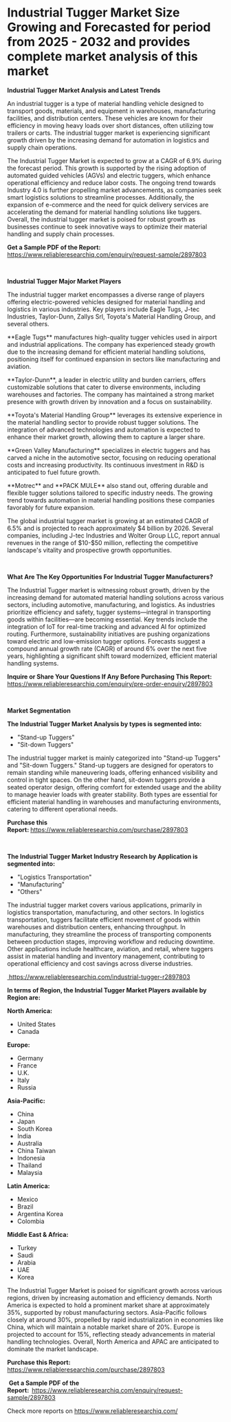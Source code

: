 <p><h1>Industrial Tugger Market Size Growing and Forecasted for period from 2025 - 2032 and provides complete market analysis of this market</h1></p><p><strong>Industrial Tugger Market Analysis and Latest Trends</strong></p>
<p><p>An industrial tugger is a type of material handling vehicle designed to transport goods, materials, and equipment in warehouses, manufacturing facilities, and distribution centers. These vehicles are known for their efficiency in moving heavy loads over short distances, often utilizing tow trailers or carts. The industrial tugger market is experiencing significant growth driven by the increasing demand for automation in logistics and supply chain operations. </p><p>The Industrial Tugger Market is expected to grow at a CAGR of 6.9% during the forecast period. This growth is supported by the rising adoption of automated guided vehicles (AGVs) and electric tuggers, which enhance operational efficiency and reduce labor costs. The ongoing trend towards Industry 4.0 is further propelling market advancements, as companies seek smart logistics solutions to streamline processes. Additionally, the expansion of e-commerce and the need for quick delivery services are accelerating the demand for material handling solutions like tuggers. Overall, the industrial tugger market is poised for robust growth as businesses continue to seek innovative ways to optimize their material handling and supply chain processes.</p></p>
<p><strong>Get a Sample PDF of the Report:&nbsp;</strong> <a href="https://www.reliableresearchiq.com/enquiry/request-sample/2897803?utm_campaign=3579&utm_medium=2&utm_source=Github&utm_content=ia&utm_term=15032025&utm_id=industrial-tugger">https://www.reliableresearchiq.com/enquiry/request-sample/2897803</a></p>
<p>&nbsp;</p>
<p><strong>Industrial Tugger Major Market Players</strong></p>
<p><p>The industrial tugger market encompasses a diverse range of players offering electric-powered vehicles designed for material handling and logistics in various industries. Key players include Eagle Tugs, J-tec Industries, Taylor-Dunn, Zallys Srl, Toyota's Material Handling Group, and several others.</p><p>**Eagle Tugs** manufactures high-quality tugger vehicles used in airport and industrial applications. The company has experienced steady growth due to the increasing demand for efficient material handling solutions, positioning itself for continued expansion in sectors like manufacturing and aviation.</p><p>**Taylor-Dunn**, a leader in electric utility and burden carriers, offers customizable solutions that cater to diverse environments, including warehouses and factories. The company has maintained a strong market presence with growth driven by innovation and a focus on sustainability.</p><p>**Toyota's Material Handling Group** leverages its extensive experience in the material handling sector to provide robust tugger solutions. The integration of advanced technologies and automation is expected to enhance their market growth, allowing them to capture a larger share.</p><p>**Green Valley Manufacturing** specializes in electric tuggers and has carved a niche in the automotive sector, focusing on reducing operational costs and increasing productivity. Its continuous investment in R&D is anticipated to fuel future growth.</p><p>**Motrec** and **PACK MULE** also stand out, offering durable and flexible tugger solutions tailored to specific industry needs. The growing trend towards automation in material handling positions these companies favorably for future expansion.</p><p>The global industrial tugger market is growing at an estimated CAGR of 6.5% and is projected to reach approximately $4 billion by 2026. Several companies, including J-tec Industries and Wolter Group LLC, report annual revenues in the range of $10-$50 million, reflecting the competitive landscape's vitality and prospective growth opportunities.</p></p>
<p>&nbsp;</p>
<p><strong>What Are The Key Opportunities For Industrial Tugger Manufacturers?</strong></p>
<p><p>The Industrial Tugger market is witnessing robust growth, driven by the increasing demand for automated material handling solutions across various sectors, including automotive, manufacturing, and logistics. As industries prioritize efficiency and safety, tugger systems—integral in transporting goods within facilities—are becoming essential. Key trends include the integration of IoT for real-time tracking and advanced AI for optimized routing. Furthermore, sustainability initiatives are pushing organizations toward electric and low-emission tugger options. Forecasts suggest a compound annual growth rate (CAGR) of around 6% over the next five years, highlighting a significant shift toward modernized, efficient material handling systems.</p></p>
<p><strong>Inquire or Share Your Questions If Any Before Purchasing This Report:</strong> <a href="https://www.reliableresearchiq.com/enquiry/pre-order-enquiry/2897803?utm_campaign=3579&utm_medium=2&utm_source=Github&utm_content=ia&utm_term=15032025&utm_id=industrial-tugger">https://www.reliableresearchiq.com/enquiry/pre-order-enquiry/2897803</a></p>
<p>&nbsp;</p>
<p><strong>Market Segmentation</strong></p>
<p><strong>The Industrial Tugger Market Analysis by types is segmented into:</strong></p>
<p><ul><li>"Stand-up Tuggers"</li><li>"Sit-down Tuggers"</li></ul></p>
<p><p>The industrial tugger market is mainly categorized into "Stand-up Tuggers" and "Sit-down Tuggers." Stand-up tuggers are designed for operators to remain standing while maneuvering loads, offering enhanced visibility and control in tight spaces. On the other hand, sit-down tuggers provide a seated operator design, offering comfort for extended usage and the ability to manage heavier loads with greater stability. Both types are essential for efficient material handling in warehouses and manufacturing environments, catering to different operational needs.</p></p>
<p><strong>Purchase this Report:&nbsp;</strong><a href="https://www.reliableresearchiq.com/purchase/2897803?utm_campaign=3579&utm_medium=2&utm_source=Github&utm_content=ia&utm_term=15032025&utm_id=industrial-tugger">https://www.reliableresearchiq.com/purchase/2897803</a></p>
<p>&nbsp;</p>
<p><strong>The Industrial Tugger Market Industry Research by Application is segmented into:</strong></p>
<p><ul><li>"Logistics Transportation"</li><li>"Manufacturing"</li><li>"Others"</li></ul></p>
<p><p>The industrial tugger market covers various applications, primarily in logistics transportation, manufacturing, and other sectors. In logistics transportation, tuggers facilitate efficient movement of goods within warehouses and distribution centers, enhancing throughput. In manufacturing, they streamline the process of transporting components between production stages, improving workflow and reducing downtime. Other applications include healthcare, aviation, and retail, where tuggers assist in material handling and inventory management, contributing to operational efficiency and cost savings across diverse industries.</p></p>
<p><a href="https://www.reliableresearchiq.com/industrial-tugger-r2897803?utm_campaign=3579&utm_medium=2&utm_source=Github&utm_content=ia&utm_term=15032025&utm_id=industrial-tugger">&nbsp;https://www.reliableresearchiq.com/industrial-tugger-r2897803</a></p>
<p><strong>In terms of Region, the Industrial Tugger Market Players available by Region are:</strong></p>
<p>
    <p> <strong> North America: </strong>
        <ul>
            <li>United States</li>
            <li>Canada</li>
        </ul>
        </p> 
    <p> <strong> Europe: </strong>
        <ul>
            <li>Germany</li>
            <li>France</li>
            <li>U.K.</li>
            <li>Italy</li>
            <li>Russia</li>
        </ul>
        </p> 
    <p> <strong> Asia-Pacific: </strong>
        <ul>
            <li>China</li>
            <li>Japan</li>
            <li>South Korea</li>
            <li>India</li>
            <li>Australia</li>
            <li>China Taiwan</li>
            <li>Indonesia</li>
            <li>Thailand</li>
            <li>Malaysia</li>
        </ul>
        </p> 
    <p> <strong> Latin America: </strong>
        <ul>
            <li>Mexico</li>
            <li>Brazil</li>
            <li>Argentina Korea</li>
            <li>Colombia</li>
        </ul>
        </p> 
    <p> <strong> Middle East & Africa: </strong>
        <ul>
            <li>Turkey</li>
            <li>Saudi</li>
            <li>Arabia</li>
            <li>UAE</li>
            <li>Korea</li>
        </ul>
    </p>
    </p>
<p><p>The Industrial Tugger Market is poised for significant growth across various regions, driven by increasing automation and efficiency demands. North America is expected to hold a prominent market share at approximately 35%, supported by robust manufacturing sectors. Asia-Pacific follows closely at around 30%, propelled by rapid industrialization in economies like China, which will maintain a notable market share of 20%. Europe is projected to account for 15%, reflecting steady advancements in material handling technologies. Overall, North America and APAC are anticipated to dominate the market landscape.</p></p>
<p><strong>Purchase this Report: </strong><a href="https://www.reliableresearchiq.com/purchase/2897803?utm_campaign=3579&utm_medium=2&utm_source=Github&utm_content=ia&utm_term=15032025&utm_id=industrial-tugger">https://www.reliableresearchiq.com/purchase/2897803</a></p>
<p>&nbsp;<strong>Get a Sample PDF of the Report:&nbsp;&nbsp;</strong><a href="https://www.reliableresearchiq.com/enquiry/request-sample/2897803?utm_campaign=3579&utm_medium=2&utm_source=Github&utm_content=ia&utm_term=15032025&utm_id=industrial-tugger">https://www.reliableresearchiq.com/enquiry/request-sample/2897803</a></p>
<p><strong></strong></p>
<p>Check more reports on <a href="https://www.reliableresearchiq.com/?utm_campaign=3579&utm_medium=2&utm_source=Github&utm_content=ia&utm_term=15032025&utm_id=industrial-tugger">https://www.reliableresearchiq.com/</a></p>